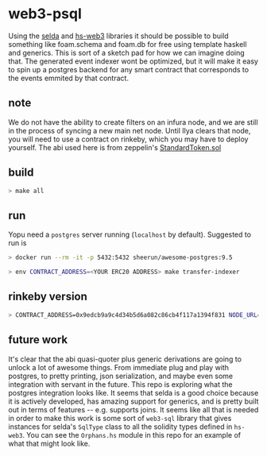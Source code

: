 # web3-psql

Using the [selda](https://github.com/valderman/selda) and [hs-web3](https://github.com/f-o-a-m/hs-web3) libraries it should be possible to build something like foam.schema and foam.db for free using template haskell and generics. This is sort of a sketch pad for how we can imagine doing that. The generated event indexer wont be optimized, but it will make it easy to spin up a postgres backend for any smart contract that corresponds to the events emmited by that contract.

## note
We do not have the ability to create filters on an infura node, and we are still in the process of syncing a new main net node. Until Ilya clears that node, you will need to use a contract on rinkeby, which you may have to deploy yourself. The abi used here is from zeppelin's [StandardToken.sol](https://github.com/OpenZeppelin/zeppelin-solidity/blob/master/contracts/token/StandardToken.sol)

## build
```bash
> make all
```

## run

Yopu need a `postgres` server running (`localhost` by default). Suggested to run is
```bash
> docker run --rm -it -p 5432:5432 sheerun/awesome-postgres:9.5
```

```bash
> env CONTRACT_ADDRESS=<YOUR ERC20 ADDRESS> make transfer-indexer
```

## rinkeby version
```bash
> CONTRACT_ADDRESS=0x9edcb9a9c4d34b5d6a082c86cb4f117a1394f831 NODE_URL="http://geth-rinkeby-deploy.foam.svc.cluster.local:8545" make transfer-indexer 
```

## future work
It's clear that the abi quasi-quoter plus generic derivations are going to unlock a lot of awesome things. From immediate plug and play with postgres, to pretty printing, json serialization, and maybe even some integration with servant in the future. This repo is exploring what the postgres integration looks like. It seems that selda is a good choice because it is actively developed, has amazing support for generics, and is pretty built out in terms of features -- e.g. supports joins. It seems like all that is needed in order to make this work is some sort of `web3-sql` library that gives instances for selda's `SqlType` class to all the solidity types defined in `hs-web3`. You can see the `Orphans.hs` module in this repo for an example of what that might look like.
